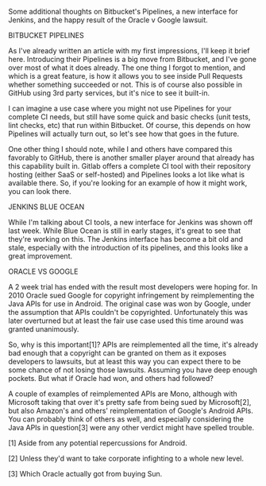 Some additional thoughts on Bitbucket's Pipelines, a new interface for Jenkins, and the happy result of the Oracle v Google lawsuit.



BITBUCKET PIPELINES


As I've already written an article with my first impressions, I'll keep it brief here. Introducing their Pipelines is a big move from Bitbucket, and I've gone over most of what it does already. The one thing I forgot to mention, and which is a great feature, is how it allows you to see inside Pull Requests whether something succeeded or not. This is of course also possible in GitHub using 3rd party services, but it's nice to see it built-in.

I can imagine a use case where you might not use Pipelines for your complete CI needs, but still have some quick and basic checks (unit tests, lint checks, etc) that run within Bitbucket. Of course, this depends on how Pipelines will actually turn out, so let's see how that goes in the future.

One other thing I should note, while I and others have compared this favorably to GitHub, there is another smaller player around that already has this capability built in. Gitlab offers a complete CI tool with their repository hosting (either SaaS or self-hosted) and Pipelines looks a lot like what is available there. So, if you're looking for an example of how it might work, you can look there.



JENKINS BLUE OCEAN


While I'm talking about CI tools, a new interface for Jenkins was shown off last week. While Blue Ocean is still in early stages, it's great to see that they're working on this. The Jenkins interface has become a bit old and stale, especially with the introduction of its pipelines, and this looks like a great improvement.



ORACLE VS GOOGLE


A 2 week trial has ended with the result most developers were hoping for. In 2010 Oracle sued Google for copyright infringement by reimplementing the Java APIs for use in Android. The original case was won by Google, under the assumption that APIs couldn't be copyrighted. Unfortunately this was later overturned but at least the fair use case used this time around was granted unanimously.

So, why is this important[1]? APIs are reimplemented all the time, it's already bad enough that a copyright can be granted on them as it exposes developers to lawsuits, but at least this way you can expect there to be some chance of not losing those lawsuits. Assuming you have deep enough pockets. But what if Oracle had won, and others had followed?

A couple of examples of reimplemented APIs are Mono, although with Microsoft taking that over it's pretty safe from being sued by Microsoft[2], but also Amazon's and others' reimplementation of Google's Android APIs. You can probably think of others as well, and especially considering the Java APIs in question[3] were any other verdict might have spelled trouble.

[1] Aside from any potential repercussions for Android.

[2] Unless they'd want to take corporate infighting to a whole new level.

[3] Which Oracle actually got from buying Sun.
